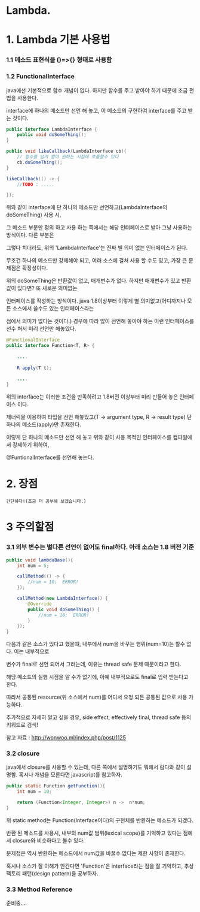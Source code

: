 ﻿# Lambda.

# 1. Lambda 기본 사용법
### 1.1 메소드 표현식을 ()=>{} 형태로 사용함
    
### 1.2 FunctionalInterface
java에선 기본적으로 함수 개념이 없다. 하지만 함수를 주고 받아야 하기 때문에 조금 편법을 사용한다.

interface에 하나의 메소드만 선언 해 놓고, 이 메소드의 구현하여 interface를 주고 받는 것이다. 
    
     
```java
public interface LambdaInterface {
    public void doSomeThing();
}
```

```java
public void likeCallback(LambdaInterface cb){
    // 함수를 넘겨 받아 원하는 시점에 호출할수 있다
    cb.doSomeThing();
}
```

```java
likeCallback(() -> {
    //TODO : .....

});
```

위와 같이 interface에 단 하나의 메소드만 선언하고(LambdaInterface의 doSomeThing) 사용 시,

그 메소드 부분만 정의 하고 사용 하는 쪽에서는 해당 인터페이스로 받아 그냥 사용하는 방식이다. 다른 부분은

그렇다 치더라도, 위의 'LambdaInterface'는 진짜 별 의미 없는 인터페이스가 된다.

무조건 하나의 메소드만 강제해야 되고, 여러 소스에 걸쳐 사용 할 수도 있고, 가장 큰 문제점은 확장성이다.

위의 doSomeThing은 반환값이 없고, 매개변수가 없다. 하지만 매개변수가 있고 반환값이 있다면? 또 새로운 의미없는

인터페이스를 작성하는 방식이다.  java 1.8이상부터 이렇게 별 의미없고(어디까지나 모든 소스에서 쓸수도 있는 인터페이스라는 

점에서 의미가 없다는 것이다.) 경우에 따라 많이 선언해 놓아야 하는 이런 인터페이스를 선수 쳐서 미리 선언만 해놓았다.

```java
@FunctionalInterface
public interface Function<T, R> {
    
    ....
    
    R apply(T t);
    
    ....
}
```

위의 interface는 이러한 조건을 만족하려고 1.8버전 이상부터 미리 만들어 놓은 인터페이스 이다.

제너릭을 이용하여 타입을 선언 해놓았고(T -> argument type, R -> result type) 단 하나의 메소드(apply)만 존재한다.

이렇게 단 하나의 메소드만 선언 해 놓고 위와 같이 사용 목적인 인터페이스를 컴파일에서 강제하기 위하여,

@FuntionalInterface를 선언해 놓는다.

# 2. 장점
    간단하다!(조금 더 공부해 보겠습니다.)

# 3 주의할점
### 3.1 외부 변수는 별다른 선언이 없어도 final하다. 아래 소스는 1.8 버전 기준
    
```java
public void lambdaBase(){
    int num = 5;

    callMethod(() -> {
        //num = 10;  ERROR!
    });

    callMethod(new LambdaInterface() {
        @Override
        public void doSomeThing() {
            //num = 10;  ERROR!
        }
    });
}
```

다음과 같은 소스가 있다고 했을떄, 내부에서 num을 바꾸는 행위(num=10)는 할수 없다. 이는 내부적으로

변수가 final로 선언 되어서 그러는데, 이유는 thread safe 문제 때문이라고 한다.

해당 메소드의 실행 시점을 알 수가 없기에, 아예 내부적으로도 final로 입력 받는다고 한다.

따라서 공통된 resource(위 소스에서 num)를 어디서 요청 되든 공통된 값으로 사용 가능하다.

추가적으로 자세히 알고 싶을 경우, side effect, effectively final, thread safe 등의 키워드로 검색!

참고 자료 : http://wonwoo.ml/index.php/post/1125

### 3.2 closure
java에서 closure를 사용할 수 있는데, 다른 쪽에서 설명하기도 뭐해서 람다와 같이 설명함.
혹시나 개념을 모른다면 javascript를 참고하자.
```java
public static Function getFunction(){
    int num = 10;

    return (Function<Integer, Integer>) n ->  n*num;
}
```
위 static method는 Function(Interface이다)의 구현체를 반환하는 메소드가 되겠다.

반환 된 메소드를 사용시, 내부의 num값 범위(lexical scope)를 기억하고 있다는 점에서 closure와 비슷하다고 볼수 있다.

문제점은 역시 반환하는 메소드에서 num값을 바꿀수 없다는 제한 사항이 존재한다.

혹시나 소스가 잘 이해가 안간다면 'Function'은 interface라는 점을 잘 기억하고, 추상팩토리 패턴(design pattern)을 공부하자.

### 3.3 Method Reference
준비중....